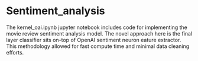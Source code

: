 # Sentiment_analysis

The kernel_oai.ipynb jupyter notebook includes code for implementing the movie review sentiment analysis model. The novel approach here is the final layer classifier sits on-top of OpenAI sentiment neuron eature extractor. This methodology allowed for fast compute time and minimal data cleaning efforts.
